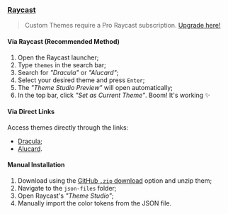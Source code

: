 ### [Raycast](https://raycast.com/?via=luxonauta)

> Custom Themes require a Pro Raycast subscription. [Upgrade here!](https://raycast.com/?via=luxonauta)

#### Via Raycast (Recommended Method)

1. Open the Raycast launcher;
2. Type `themes` in the search bar;
3. Search for _"Dracula"_ or _"Alucard"_;
4. Select your desired theme and press `Enter`;
5. The _"Theme Studio Preview"_ will open automatically;
6. In the top bar, click _"Set as Current Theme"_. Boom! It's working ✨

#### Via Direct Links

Access themes directly through the links:

- [Dracula](https://themes.ray.so?version=1&name=Dracula&author=Lucas%20de%20Fran%C3%A7a&authorUsername=luxonauta&colors=%23282A36,%23282A36,%23F8F8F2,%23BD93F9,%23BD93F9,%23FF5555,%23FFB86C,%23F1FA8C,%2350FA7B,%238BE9FD,%23BD93F9,%23FF79C6&appearance=dark&addToRaycast);
- [Alucard](https://themes.ray.so?version=1&name=Dracula%20Theme%20-%20Alucard&author=Lucas%20de%20Fran%C3%A7a&authorUsername=luxonauta&colors=%23F5F5F5,%23F5F5F5,%231F1F1F,%23635D97,%23CFCFDE,%23CB5A2A,%23A34D14,%23846E15,%2314710A,%23036A96,%23644AC9,%23A3144D&appearance=light&addToRaycast).

#### Manual Installation

1. Download using the [GitHub `.zip` download](https://github.com/dracula/raycast/archive/main.zip) option and unzip them;
2. Navigate to the `json-files` folder;
3. Open Raycast's _"Theme Studio"_;
4. Manually import the color tokens from the JSON file.
